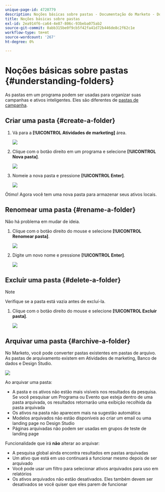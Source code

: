 ```yaml
---
unique-page-id: 4720779
description: Noções básicas sobre pastas - Documentação do Marketo - Documentação do produto
title: Noções básicas sobre pastas
exl-id: 2ea914f6-ca64-4e87-806c-93beba075ab2
source-git-commit: 0abb315be0f9cb5f42fa41d72b446de8c2f62c1e
workflow-type: tm+mt
source-wordcount: '267'
ht-degree: 0%

---
```


# Noções básicas sobre pastas {#understanding-folders}

As pastas em um programa podem ser usadas para organizar suas campanhas e ativos inteligentes. Eles são diferentes de [pastas de campanha](/help/marketo/product-docs/core-marketo-concepts/miscellaneous/create-new-campaign-folder.md).

## Criar uma pasta {#create-a-folder}

1. Vá para a **[!UICONTROL Atividades de marketing]** área.

   ![](assets/ma.png)

1. Clique com o botão direito em um programa e selecione **[!UICONTROL Nova pasta]**.

   ![](assets/image2015-4-20-18-3a45-3a14.png)

1. Nomeie a nova pasta e pressione **[!UICONTROL Enter]**.

   ![](assets/image2015-4-20-18-3a46-3a57.png)

Ótimo! Agora você tem uma nova pasta para armazenar seus ativos locais.

## Renomear uma pasta {#rename-a-folder}

Não há problema em mudar de ideia.

1. Clique com o botão direito do mouse e selecione **[!UICONTROL Renomear pasta]**.

   ![](assets/image2015-4-20-18-3a49-3a10.png)

1. Digite um novo nome e pressione **[!UICONTROL Enter]**.

   ![](assets/image2015-4-20-18-3a52-3a30.png)

## Excluir uma pasta {#delete-a-folder}

>[!NOTE]
>
>Verifique se a pasta está vazia antes de excluí-la.

1. Clique com o botão direito do mouse e selecione **[!UICONTROL Excluir pasta]**.

   ![](assets/image2015-4-20-18-3a55-3a51.png)

## Arquivar uma pasta {#archive-a-folder}

No Marketo, você pode converter pastas existentes em pastas de arquivo. As pastas de arquivamento existem em Atividades de marketing, Banco de dados e Design Studio.

![](assets/image2015-4-20-19-3a3-3a46.png)

Ao arquivar uma pasta:

* A pasta e os ativos não estão mais visíveis nos resultados da pesquisa. Se você pesquisar um Programa ou Evento que esteja dentro de uma pasta arquivada, os resultados retornarão uma exibição recolhida da pasta arquivada
* Os ativos na pasta não aparecem mais na sugestão automática
* Modelos arquivados não estão disponíveis ao criar um email ou uma landing page no Design Studio
* Páginas arquivadas não podem ser usadas em grupos de teste de landing page

Funcionalidade que irá **não** alterar ao arquivar:

* A pesquisa global ainda encontra resultados em pastas arquivadas
* Um ativo que está em uso continuará a funcionar mesmo depois de ser arquivado
* Você pode usar um filtro para selecionar ativos arquivados para uso em relatórios
* Os ativos arquivados não estão desativados. Eles também devem ser desativados se você quiser que eles parem de funcionar
